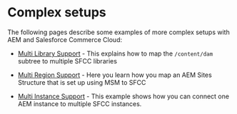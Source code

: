 # Complex setups

The following pages describe some examples of more complex setups with AEM and Salesforce Commerce Cloud:

- [Multi Library Support](8.1-Multi-Library-Support-for-Assets) - This explains how to map the `/content/dam` subtree to multiple SFCC libraries

- [Multi Region Support](8.2-Multiple-Regions-and-Languages) - Here you learn how you map an AEM Sites Structure that is set up using MSM to SFCC

- [Multi Instance Support](8.3-Multiple-Instance) - This example shows how you can connect one AEM instance to multiple  SFCC instances. 